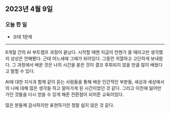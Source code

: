 ## 2023년 4월 9일

### 오늘 한 일

- 코테 1문제

---

6개월 간의 AI 부트캠프 과정이 끝났다. 시작할 때엔 지금이 언젠가 올 때라고만 생각했지 상상은 안해봤다. 근데 어느새에 그때가 되어있다. 그동안 치열하고 고단하게 보내왔다. 그 과정에서 배운
것은 나의 시간을 쏟은 것이 결코 후회되지 않을 만큼 많이 배웠다고 말할 수 있다.

AI에 대한 지식과 함께 같이 듣는 사람들을 통해 배운 인간적인 부분들, 세상과 세상에서의 나에 대해 많은 생각을 하고 알아가게 된 시간이었던 것 같다. 그리고 이전에 잃어만 가던 것들을 다시
얻을 수 있게 해준 전환점이 되어준 교육이었다.

많은 분들께 감사하지만 표현하기란 정말 쉽지 않은 것 같다.
